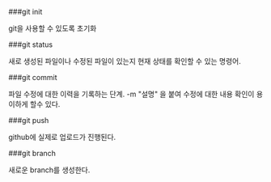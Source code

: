 ###git init

git을 사용할 수 있도록 초기화

###git status

새로 생성된 파일이나 수정된 파일이 있는지 현재 상태를 확인할 수 있는 명령어.

###git commit 

파일 수정에 대한 이력을 기록하는 단계. -m "설명" 을 붙여 수정에 대한 내용 확인이 용이하게 할수 있다.

###git push

github에 실제로 업로드가 진행된다. 

###git branch

새로운 branch를 생성한다.

